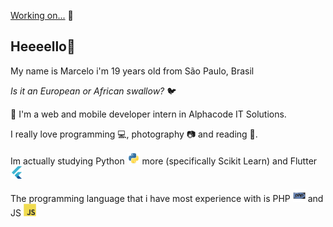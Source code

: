 <u>Working on...</u> 🚧

<h2><b>Heeeello</b>👋</h2>

My name is Marcelo i'm 19 years old from São Paulo, Brasil

<i>Is it an European or African swallow?</i> 🐦

🔨 I'm a web and mobile developer intern in Alphacode IT Solutions.

I really love programming 💻, photography 📷 and reading 📖.

Im actually studying Python <a href="https://www.python.org/"> <img src="https://github.com/devicons/devicon/blob/master/icons/python/python-original.svg" width="20px" height="20px"></a> more (specifically Scikit Learn) and Flutter <a href="https://flutter.dev/"> <img src="https://github.com/devicons/devicon/blob/master/icons/flutter/flutter-original.svg" width="20px" height="20px"></a>

The programming language that i have most experience with is PHP <a href="https://www.php.net/"> <img src="https://github.com/devicons/devicon/blob/master/icons/php/php-original.svg" width="20px" height="20px"></a> and JS <a href="https://developer.mozilla.org/docs/Web/JavaScript"> <img src="https://github.com/devicons/devicon/blob/master/icons/javascript/javascript-original.svg" width="20px" height="20px"></a>